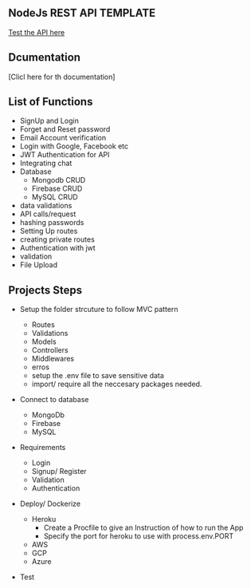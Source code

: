 ## NodeJs REST API TEMPLATE

[Test the API here](https://rest-api-templates.herokuapp.com/)

## Dcumentation

[Clicl here for th documentation]

## List of Functions

- SignUp and Login
- Forget and Reset password
- Email Account verification
- Login with Google, Facebook etc
- JWT Authentication for API
- Integrating chat
- Database
  - Mongodb CRUD
  - Firebase CRUD
  - MySQL CRUD
- data validations
- API calls/request
- hashing passwords
- Setting Up routes
- creating private routes
- Authentication with jwt
- validation
- File Upload

## Projects Steps

- Setup the folder strcuture to follow MVC pattern

  - Routes
  - Validations
  - Models
  - Controllers
  - Middlewares
  - erros
  - setup the .env file to save sensitive data
  - import/ require all the neccesary packages needed.

- Connect to database
  - MongoDb
  - Firebase
  - MySQL
- Requirements
  - Login
  - Signup/ Register
  - Validation
  - Authentication
- Deploy/ Dockerize
  - Heroku
    - Create a Procfile to give an Instruction of how to run the App
    - Specify the port for heroku to use with process.env.PORT
  - AWS
  - GCP
  - Azure
- Test
